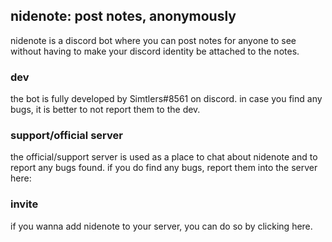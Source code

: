 ## nidenote: post notes, anonymously

nidenote is a discord bot where you can post notes for anyone to see without having to make your discord identity be attached to the notes.

### dev

the bot is fully developed by Simtlers#8561 on discord. in case you find any bugs, it is better to not report them to the dev.

### support/official server

the official/support server is used as a place to chat about nidenote and to report any bugs found. if you do find any bugs, report them into the server here:

### invite

if you wanna add nidenote to your server, you can do so by clicking here.
